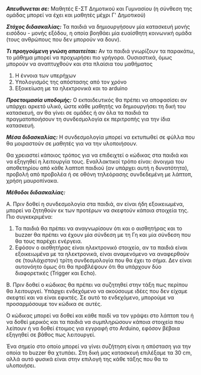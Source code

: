 ***Απευθυνεται σε:***
Μαθητές Ε-ΣΤ Δημοτικού και Γυμνασίου (η σύνθεση της ομάδας μπορεί να έχει και μαθητές μέχρι Γ' Δημοτικού)

***Στόχος διδασκαλίας:***
Τα παιδιά να δημιουργήσουν μία κατασκευή μονής εισόδου - μονής εξόδου, η οποία βοηθάει μία ευαίσθητη κοινωνική ομάδα (τους ανθρώπους που δεν μπορούν να δουν).

***Τι προηγούμενη γνώση απαιτείται:***
Αν τα παιδιά γνωρίζουν τα παρακάτω, το μάθημα μπορεί να προχωρήσει πιο γρήγορα.
Ουσιαστικά, όμως μπορούν να αναπτυχθούν και στα πλαίσια του μαθήματος
1. Η έννοια των υπερήχων
2. Υπολογισμός της απόστασης από τον χρόνο
3. Εξοικείωση με τα ηλεκτρονικά και το arduino

***Προετοιμασία υποδομής:***
Ο εκπαιδευτικός θα πρέπει να αποφασίσει αν υπάρχει αρκετό υλικό, ώστε κάθε μαθητής να δημιουργήσει τη δική του κατασκευή, αν θα γίνει σε ομάδες ή αν όλα τα παιδιά τα πραγματοποιήσουν τη συνδεσμολογία εκ περιτροπής για την ίδια κατασκευή.

***Μέσα διδασκαλίας:***
Η συνδεσμολογία μπορεί να εκτυπωθεί σε φύλλα που θα μοιραστούν σε μαθητές για να την υλοποιήσουν.

Θα χρειαστεί κάποιος τρόπος για να επιδειχτεί ο κώδικας στα παιδιά και να εξηγηθεί η λειτουργία τους. Εναλλακτικοί τρόπο είναι: άνοιγμα του αποθετηρίου από κάθε λαπτοπ παιδιού (αν υπάρχει αυτή η δυνατότητα), προβολή από προβολέα ή σε οθόνη τηλεόρασης συνδεδεμένη με λάπτοπ, χρήση μαυροπίνακα.

***Μέθοδοι διδασκαλίας:***

Α. Πριν δοθεί η συνδεσμολογία στα παιδιά, αν είναι ήδη εξοικειωμένα, μπορεί να ζητηθούν εκ των προτέρων να σκεφτούν κάποια στοιχεία της. Πιο συγκεκριμένα:
 1. Τα παιδιά θα πρέπει να αναγνωρίσουν ότι και ο αισθητήρας και το buzzer θα πρέπει να έχουν μία σύνδεση με τη Γη και μία σύνδεση που θα τους παρέχει ενέργεια.
 2. Εφόσον ο αισθητήρας είναι ηλεκτρονικό στοιχείο, αν τα παιδιά είναι εξοικειωμένα με τα ηλεκτρονικά, είναι αναμενόμενο να αναφερθούν σε (τουλάχιστον) τρίτη συνδεσμολογία που θα έχει το σήμα. Δεν είναι αυτονόητο όμως ότι θα προβλέψουν ότι θα υπάρχουν δύο διαφορετικές (Trigger και Echo).
 
Β. Πριν δοθεί ο κώδικας θα πρέπει να συζητηθεί στην τάξη πως περίπου θα λειτουργεί. Υπάρχει ενδεχόμενο να ακούσουμε ιδέες που δεν είχαμε σκεφτεί και να είναι εφικτές. Σε αυτό το ενδεχόμενο, μπορούμε να προσαρμόσουμε τον κώδικα σε αυτές.

Ο κώδικας μπορεί να δοθεί και κάθε παιδί να τον γράψει στο λάπτοπ του ή να δοθεί μερικός και τα παιδιά να συμπληρώσουν κάποια στοιχεία που λείπουν ή να δοθεί έτοιμος για εγγραφή στο Arduino, εφόσον βέβαια εξηγηθεί σε βάθος πως λειτουργεί.

Ένα σημείο στο οποίο μπορεί να γίνει συζήτηση είναι η απόσταση για την οποία το buzzer θα χτυπάει. Στη δική μας κατασκευή επιλέξαμε τα 30 cm, αλλά αυτό φυσικά είναι στην επιλογή της κάθε τάξης που θα το υλοποιήσει.
